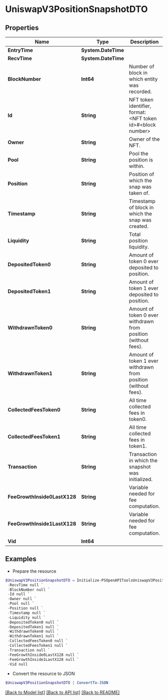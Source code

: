 # UniswapV3PositionSnapshotDTO
## Properties

Name | Type | Description | Notes
------------ | ------------- | ------------- | -------------
**EntryTime** | **System.DateTime** |  | [optional] 
**RecvTime** | **System.DateTime** |  | [optional] 
**BlockNumber** | **Int64** | Number of block in which entity was recorded. | [optional] 
**Id** | **String** | NFT token identifier, format: &lt;NFT token id&gt;#&lt;block number&gt; | [optional] 
**Owner** | **String** | Owner of the NFT. | [optional] 
**Pool** | **String** | Pool the position is within. | [optional] 
**Position** | **String** | Position of which the snap was taken of. | [optional] 
**Timestamp** | **String** | Timestamp of block in which the snap was created. | [optional] 
**Liquidity** | **String** | Total position liquidity. | [optional] 
**DepositedToken0** | **String** | Amount of token 0 ever deposited to position. | [optional] 
**DepositedToken1** | **String** | Amount of token 1 ever deposited to position. | [optional] 
**WithdrawnToken0** | **String** | Amount of token 0 ever withdrawn from position (without fees). | [optional] 
**WithdrawnToken1** | **String** | Amount of token 1 ever withdrawn from position (without fees). | [optional] 
**CollectedFeesToken0** | **String** | All time collected fees in token0. | [optional] 
**CollectedFeesToken1** | **String** | All time collected fees in token1. | [optional] 
**Transaction** | **String** | Transaction in which the snapshot was initialized. | [optional] 
**FeeGrowthInside0LastX128** | **String** | Variable needed for fee computation. | [optional] 
**FeeGrowthInside1LastX128** | **String** | Variable needed for fee computation. | [optional] 
**Vid** | **Int64** |  | [optional] 

## Examples

- Prepare the resource
```powershell
$UniswapV3PositionSnapshotDTO = Initialize-PSOpenAPIToolsUniswapV3PositionSnapshotDTO  -EntryTime null `
 -RecvTime null `
 -BlockNumber null `
 -Id null `
 -Owner null `
 -Pool null `
 -Position null `
 -Timestamp null `
 -Liquidity null `
 -DepositedToken0 null `
 -DepositedToken1 null `
 -WithdrawnToken0 null `
 -WithdrawnToken1 null `
 -CollectedFeesToken0 null `
 -CollectedFeesToken1 null `
 -Transaction null `
 -FeeGrowthInside0LastX128 null `
 -FeeGrowthInside1LastX128 null `
 -Vid null
```

- Convert the resource to JSON
```powershell
$UniswapV3PositionSnapshotDTO | ConvertTo-JSON
```

[[Back to Model list]](../README.md#documentation-for-models) [[Back to API list]](../README.md#documentation-for-api-endpoints) [[Back to README]](../README.md)

